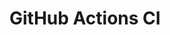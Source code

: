 # GitHub Actions CI


















































































































































































































































































































































































































































































































































































































































































































































































































































































































































































